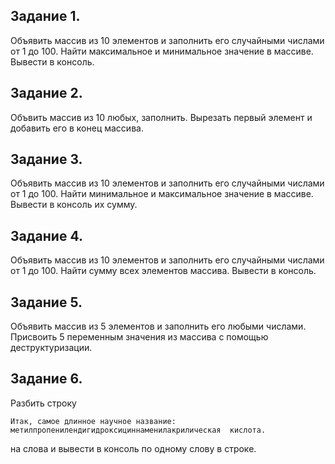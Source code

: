 ## Задание 1. 

Объявить массив из 10 элементов и заполнить его случайными числами от 1 до 100.
Найти максимальное и минимальное значение в массиве.
Вывести в консоль.

## Задание 2.

Объвить массив из 10 любых, заполнить.
Вырезать первый элемент и добавить его в конец массива.

## Задание 3.

Объявить массив из 10 элементов и заполнить его случайными числами от 1 до 100.
Найти минимальное и максимальное значение в массиве. Вывести в консоль их сумму.

## Задание 4.

Объявить массив из 10 элементов и заполнить его случайными числами от 1 до 100.
Найти сумму всех элементов массива. Вывести в консоль.

## Задание 5.

Объявить массив из 5 элементов и заполнить его любыми числами.
Присвоить 5 переменным значения из массива с помощью деструктуризации.

## Задание 6.

Разбить строку 
```angular2html
Итак, самое длинное научное название: метилпропенилендигидроксициннаменилакрилическая  кислота.
```
на слова и вывести в консоль по одному слову в строке.



